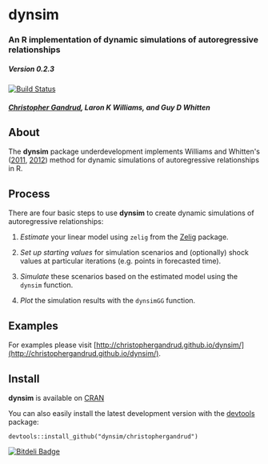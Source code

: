 dynsim
======

### An R implementation of dynamic simulations of autoregressive relationships

##### Version 0.2.3

[![Build Status](https://travis-ci.org/christophergandrud/dynsim.png)](https://travis-ci.org/christophergandrud/dynsim)

##### [Christopher Gandrud](http://christophergandrud.blogspot.com/p/biocontact.html), Laron K Williams, and Guy D Whitten

## About 

The **dynsim** package underdevelopment implements Williams and Whitten's ([2011](http://www.stata-journal.com/article.html?article=st0242), [2012](http://web.missouri.edu/~williamslaro/Williams%20and%20Whitten%202012.pdf)) method for dynamic simulations of autoregressive relationships in R.

## Process 

There are four basic steps to use **dynsim** to create dynamic simulations of autoregressive relationships:

1. *Estimate* your linear model using `zelig` from the [Zelig](http://gking.harvard.edu/zelig) package.

2. *Set up starting values* for simulation scenarios and (optionally) shock values at particular iterations (e.g. points in forecasted time).

3. *Simulate* these scenarios based on the estimated model using the `dynsim` function.

4. *Plot* the simulation results with the `dynsimGG` function.

## Examples 

For examples please visit [http://christophergandrud.github.io/dynsim/](http://christophergandrud.github.io/dynsim/).

## Install

**dynsim** is available on [CRAN](http://cran.r-project.org/web/packages/dynsim/index.html)

You can also easily install the latest development version with the [devtools](http://cran.r-project.org/web/packages/devtools/index.html) package:

```
devtools::install_github("dynsim/christophergandrud")
```


[![Bitdeli Badge](https://d2weczhvl823v0.cloudfront.net/christophergandrud/dynsim/trend.png)](https://bitdeli.com/free "Bitdeli Badge")


